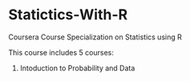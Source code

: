 # Statictics-With-R
Coursera Course Specialization on Statistics using R

This course includes 5 courses:
1. Intoduction to Probability and Data
